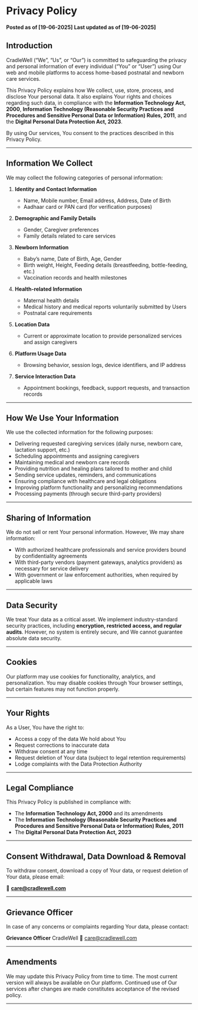 # Privacy Policy

**Posted as of \[19-06-2025]**
**Last updated as of \[19-06-2025]**

## Introduction

CradleWell (“We”, “Us”, or “Our”) is committed to safeguarding the privacy and personal information of every individual (“You” or “User”) using Our web and mobile platforms to access home-based postnatal and newborn care services.

This Privacy Policy explains how We collect, use, store, process, and disclose Your personal data. It also explains Your rights and choices regarding such data, in compliance with the **Information Technology Act, 2000**, **Information Technology (Reasonable Security Practices and Procedures and Sensitive Personal Data or Information) Rules, 2011**, and the **Digital Personal Data Protection Act, 2023**.

By using Our services, You consent to the practices described in this Privacy Policy.

---

## Information We Collect

We may collect the following categories of personal information:

1. **Identity and Contact Information**

   * Name, Mobile number, Email address, Address, Date of Birth
   * Aadhaar card or PAN card (for verification purposes)

2. **Demographic and Family Details**

   * Gender, Caregiver preferences
   * Family details related to care services

3. **Newborn Information**

   * Baby’s name, Date of Birth, Age, Gender
   * Birth weight, Height, Feeding details (breastfeeding, bottle-feeding, etc.)
   * Vaccination records and health milestones

4. **Health-related Information**

   * Maternal health details
   * Medical history and medical reports voluntarily submitted by Users
   * Postnatal care requirements

5. **Location Data**

   * Current or approximate location to provide personalized services and assign caregivers

6. **Platform Usage Data**

   * Browsing behavior, session logs, device identifiers, and IP address

7. **Service Interaction Data**

   * Appointment bookings, feedback, support requests, and transaction records

---

## How We Use Your Information

We use the collected information for the following purposes:

* Delivering requested caregiving services (daily nurse, newborn care, lactation support, etc.)
* Scheduling appointments and assigning caregivers
* Maintaining medical and newborn care records
* Providing nutrition and healing plans tailored to mother and child
* Sending service updates, reminders, and communications
* Ensuring compliance with healthcare and legal obligations
* Improving platform functionality and personalizing recommendations
* Processing payments (through secure third-party providers)

---

## Sharing of Information

We do not sell or rent Your personal information. However, We may share information:

* With authorized healthcare professionals and service providers bound by confidentiality agreements
* With third-party vendors (payment gateways, analytics providers) as necessary for service delivery
* With government or law enforcement authorities, when required by applicable laws

---

## Data Security

We treat Your data as a critical asset. We implement industry-standard security practices, including **encryption, restricted access, and regular audits**. However, no system is entirely secure, and We cannot guarantee absolute data security.

---

## Cookies

Our platform may use cookies for functionality, analytics, and personalization. You may disable cookies through Your browser settings, but certain features may not function properly.

---

## Your Rights

As a User, You have the right to:

* Access a copy of the data We hold about You
* Request corrections to inaccurate data
* Withdraw consent at any time
* Request deletion of Your data (subject to legal retention requirements)
* Lodge complaints with the Data Protection Authority

---

## Legal Compliance

This Privacy Policy is published in compliance with:

* The **Information Technology Act, 2000** and its amendments
* The **Information Technology (Reasonable Security Practices and Procedures and Sensitive Personal Data or Information) Rules, 2011**
* The **Digital Personal Data Protection Act, 2023**

---

## Consent Withdrawal, Data Download & Removal

To withdraw consent, download a copy of Your data, or request deletion of Your data, please email:

📧 **[care@cradlewell.com](mailto:care@cradlewell.com)**

---

## Grievance Officer

In case of any concerns or complaints regarding Your data, please contact:

**Grievance Officer**
CradleWell
📧 [care@cradlewell.com](mailto:care@cradlewell.com)

---

## Amendments

We may update this Privacy Policy from time to time. The most current version will always be available on Our platform. Continued use of Our services after changes are made constitutes acceptance of the revised policy.

---